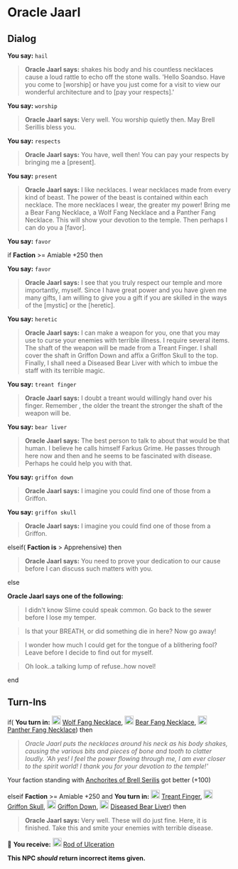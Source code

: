 # Oracle Jaarl


## Dialog

**You say:** `hail`



>**Oracle Jaarl says:** shakes his body and his countless necklaces cause a loud rattle to echo off the stone walls. 'Hello Soandso. Have you come to [worship] or have you just come for a visit to view our wonderful architecture and to [pay your respects].'

**You say:** `worship`



>**Oracle Jaarl says:** Very well. You worship quietly then. May Brell Serillis bless you.

**You say:** `respects`



>**Oracle Jaarl says:** You have, well then! You can pay your respects by bringing me a [present].

**You say:** `present`



>**Oracle Jaarl says:** I like necklaces. I wear necklaces made from every kind of beast. The power of the beast is contained within each necklace. The more necklaces I wear, the greater my power! Bring me a Bear Fang Necklace, a Wolf Fang Necklace and a Panther Fang Necklace. This will show your devotion to the temple. Then perhaps I can do you a [favor].

**You say:** `favor`



if **Faction** >= Amiable +250 then



**You say:** `favor`





>**Oracle Jaarl says:** I see that you truly respect our temple and more importantly, myself. Since I have great power and you have given me many gifts, I am willing to give you a gift if you are skilled in the ways of the [mystic] or the [heretic].



**You say:** `heretic`





>**Oracle Jaarl says:** I can make a weapon for you, one that you may use to curse your enemies with terrible illness. I require several items. The shaft of the weapon will be made from a Treant Finger. I shall cover the shaft in Griffon Down and affix a Griffon Skull to the top. Finally, I shall need a Diseased Bear Liver with which to imbue the staff with its terrible magic.



**You say:** `treant finger`





>**Oracle Jaarl says:** I doubt a treant would willingly hand over his finger. Remember , the older the treant the stronger the shaft of the weapon will be.



**You say:** `bear liver`





>**Oracle Jaarl says:** The best person to talk to about that would be that human. I believe he calls himself Farkus Grime. He passes through here now and then and he seems to be fascinated with disease. Perhaps he could help you with that.



**You say:** `griffon down`





>**Oracle Jaarl says:** I imagine you could find one of those from a Griffon.



**You say:** `griffon skull`





>**Oracle Jaarl says:** I imagine you could find one of those from a Griffon.




elseif( **Faction is** > Apprehensive) then



>**Oracle Jaarl says:** You need to prove your dedication to our cause before I can discuss such matters with you.


else



**Oracle Jaarl says one of the following:**

>I didn't know Slime could speak common.  Go back to the sewer before I lose my temper.

>Is that your BREATH, or did something die in here?  Now go away!

>I wonder how much I could get for the tongue of a blithering fool?  Leave before I decide to find out for myself.

>Oh look..a talking lump of refuse..how novel!

end



## Turn-Ins





if( **You turn in:** <img style="background:url(/static/icons/blank_slot.gif);width:20px;height:20px;" src="/static/icons/item_1237.png" alt="" /> <a
                                href="/item/8258" data-url="8258" class="tooltip-link link">Wolf Fang Necklace</a>, <img style="background:url(/static/icons/blank_slot.gif);width:20px;height:20px;" src="/static/icons/item_1237.png" alt="" /> <a
                                href="/item/8261" data-url="8261" class="tooltip-link link">Bear Fang Necklace</a>, <img style="background:url(/static/icons/blank_slot.gif);width:20px;height:20px;" src="/static/icons/item_1237.png" alt="" /> <a
                                href="/item/8257" data-url="8257" class="tooltip-link link">Panther Fang Necklace</a>) then


>*Oracle Jaarl puts the necklaces around his neck as his body shakes, causing the various bits and pieces of bone and tooth to clatter loudly. 'Ah yes! I feel the power flowing through me, I am ever closer to the spirit world! I thank you for your devotion to the temple!'*


Your faction standing with [Anchorites of Brell Serilis](/faction/1598) got better (<span class='text-success'>+100</span>)

elseif **Faction** >= Amiable +250 and  **You turn in:** <img style="background:url(/static/icons/blank_slot.gif);width:20px;height:20px;" src="/static/icons/item_601.png" alt="" /> <a
                                href="/item/8268" data-url="8268" class="tooltip-link link">Treant Finger</a>, <img style="background:url(/static/icons/blank_slot.gif);width:20px;height:20px;" src="/static/icons/item_1070.png" alt="" /> <a
                                href="/item/8267" data-url="8267" class="tooltip-link link">Griffon Skull</a>, <img style="background:url(/static/icons/blank_slot.gif);width:20px;height:20px;" src="/static/icons/item_755.png" alt="" /> <a
                                href="/item/8266" data-url="8266" class="tooltip-link link">Griffon Down</a>, <img style="background:url(/static/icons/blank_slot.gif);width:20px;height:20px;" src="/static/icons/item_820.png" alt="" /> <a
                                href="/item/8265" data-url="8265" class="tooltip-link link">Diseased Bear Liver</a>) then


>**Oracle Jaarl says:** Very well. These will do just fine. Here, it is finished. Take this and smite your enemies with terrible disease.


 &#127873; **You receive:**  <img style="background:url(/static/icons/blank_slot.gif);width:20px;height:20px;" src="/static/icons/item_740.png" alt="" /> <a
                                href="/item/8071" data-url="8071" class="tooltip-link link">Rod of Ulceration</a> 

 

**This NPC *should* return incorrect items given.**
